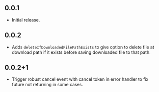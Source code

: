 ## 0.0.1

* Initial release.

## 0.0.2

* Adds `deleteIfDownloadedFilePathExists` to give option to delete file at download path if it exists before saving downloaded file to that path.

## 0.0.2+1

* Trigger robust cancel event with cancel token in error handler to fix future not returning in some cases.